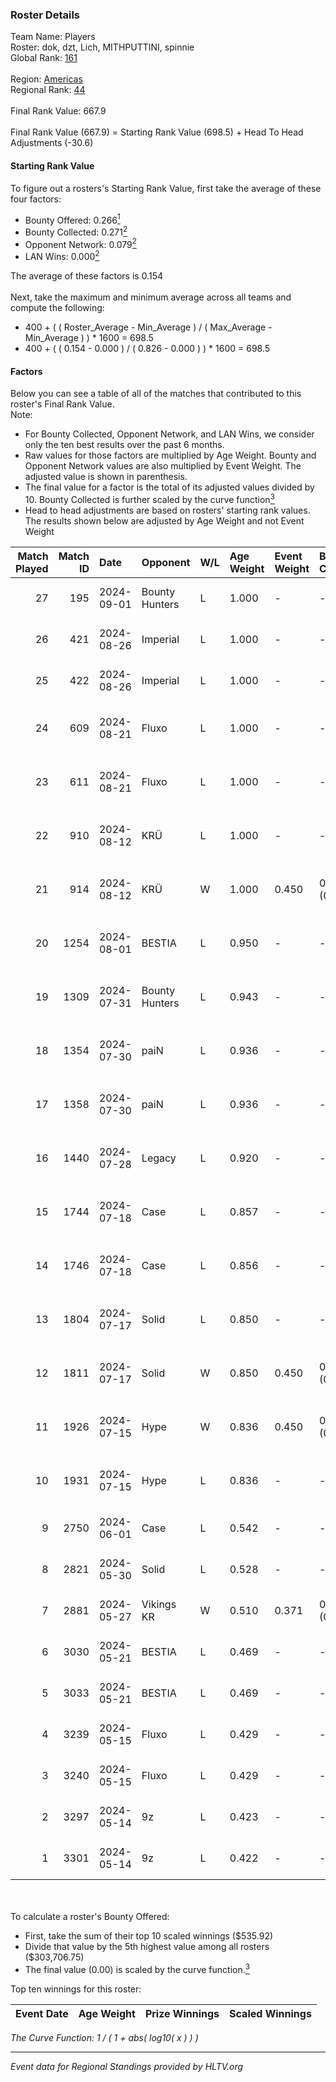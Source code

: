 ### Roster Details<br />
Team Name: Players<br />
Roster: dok, dzt, Lich, MITHPUTTINI, spinnie<br />
Global Rank: [161](../standings_global.md)<br />
<br />
Region: [Americas]( ../standings_americas.md)<br />
Regional Rank: [44]( ../standings_americas.md)<br />
<br />
Final Rank Value:  667.9<br />
<br />
Final Rank Value (667.9) = Starting Rank Value (698.5) + Head To Head Adjustments (-30.6)<br />

#### Starting Rank Value<br />
To figure out a rosters's Starting Rank Value, first take the average of these four factors:<br />
- Bounty Offered: 0.266[<sup>1</sup>](#table2)
- Bounty Collected: 0.271[<sup>2</sup>](#table1)
- Opponent Network: 0.079[<sup>2</sup>](#table1)
- LAN Wins: 0.000[<sup>2</sup>](#table1)

The average of these factors is 0.154<br />
<br />
Next, take the maximum and minimum average across all teams and compute the following:<br />
- 400 + ( ( Roster_Average - Min_Average ) / ( Max_Average - Min_Average ) ) * 1600 = 698.5
- 400 + ( ( 0.154 - 0.000 ) / ( 0.826 - 0.000 ) ) * 1600 = 698.5


#### Factors<br />
Below you can see a table of all of the matches that contributed to this roster's Final Rank Value.<br />
Note:<br />

- For Bounty Collected, Opponent Network, and LAN Wins, we consider only the ten best results over the past 6 months.
- Raw values for those factors are multiplied by Age Weight. Bounty and Opponent Network values are also multiplied by Event Weight. The adjusted value is shown in parenthesis.
- The final value for a factor is the total of its adjusted values divided by 10. Bounty Collected is further scaled by the curve function[<sup>3</sup>](#curveFunction)
- Head to head adjustments are based on rosters' starting rank values. The results shown below are adjusted by Age Weight and not Event Weight
<span id="table1"></span><br />


| Match Played | Match ID | Date       | Opponent       | W/L | Age Weight | Event Weight | Bounty Collected | Opponent Network | LAN Wins  | H2H Adj. | Roster                                |
| -: | -: | :- | :- | :- | :- | :- | :- | :- | :- | -: | :- |
|           27 |      195 | 2024-09-01 | Bounty Hunters | L   | 1.000      | -            | -                | -                | -         |    -9.80 | dok, dzt, Lich, MITHPUTTINI, spinnie  |
|           26 |      421 | 2024-08-26 | Imperial       | L   | 1.000      | -            | -                | -                | -         |    -1.98 | dok, dzt, Lich, MITHPUTTINI, spinnie  |
|           25 |      422 | 2024-08-26 | Imperial       | L   | 1.000      | -            | -                | -                | -         |    -2.02 | dok, dzt, Lich, MITHPUTTINI, spinnie  |
|           24 |      609 | 2024-08-21 | Fluxo          | L   | 1.000      | -            | -                | -                | -         |    -3.63 | dok, dzt, MITHPUTTINI, s1cko, spinnie |
|           23 |      611 | 2024-08-21 | Fluxo          | L   | 1.000      | -            | -                | -                | -         |    -3.76 | dok, dzt, MITHPUTTINI, s1cko, spinnie |
|           22 |      910 | 2024-08-12 | KRÜ            | L   | 1.000      | -            | -                | -                | -         |   -10.59 | dok, dzt, MITHPUTTINI, s1cko, spinnie |
|           21 |      914 | 2024-08-12 | KRÜ            | W   | 1.000      | 0.450        | 0.017 (0.008)    | 0.629 (0.283)    | 0 (0.000) |    21.35 | dok, dzt, MITHPUTTINI, s1cko, spinnie |
|           20 |     1254 | 2024-08-01 | BESTIA         | L   | 0.950      | -            | -                | -                | -         |    -5.05 | dok, dzt, MITHPUTTINI, s1cko, spinnie |
|           19 |     1309 | 2024-07-31 | Bounty Hunters | L   | 0.943      | -            | -                | -                | -         |    -7.17 | dok, dzt, MITHPUTTINI, s1cko, spinnie |
|           18 |     1354 | 2024-07-30 | paiN           | L   | 0.936      | -            | -                | -                | -         |    -0.28 | dok, dzt, MITHPUTTINI, s1cko, spinnie |
|           17 |     1358 | 2024-07-30 | paiN           | L   | 0.936      | -            | -                | -                | -         |    -0.28 | dok, dzt, MITHPUTTINI, s1cko, spinnie |
|           16 |     1440 | 2024-07-28 | Legacy         | L   | 0.920      | -            | -                | -                | -         |    -4.94 | dok, dzt, MITHPUTTINI, s1cko, spinnie |
|           15 |     1744 | 2024-07-18 | Case           | L   | 0.857      | -            | -                | -                | -         |    -6.54 | dok, dzt, MITHPUTTINI, s1cko, spinnie |
|           14 |     1746 | 2024-07-18 | Case           | L   | 0.856      | -            | -                | -                | -         |    -6.92 | dok, dzt, MITHPUTTINI, s1cko, spinnie |
|           13 |     1804 | 2024-07-17 | Solid          | L   | 0.850      | -            | -                | -                | -         |   -10.07 | dok, dzt, MITHPUTTINI, s1cko, spinnie |
|           12 |     1811 | 2024-07-17 | Solid          | W   | 0.850      | 0.450        | 0.007 (0.003)    | 0.692 (0.265)    | 0 (0.000) |    17.09 | dok, dzt, MITHPUTTINI, s1cko, spinnie |
|           11 |     1926 | 2024-07-15 | Hype           | W   | 0.836      | 0.450        | 0.023 (0.009)    | 0.435 (0.164)    | 0 (0.000) |    19.07 | dok, dzt, MITHPUTTINI, s1cko, spinnie |
|           10 |     1931 | 2024-07-15 | Hype           | L   | 0.836      | -            | -                | -                | -         |    -7.06 | dok, dzt, MITHPUTTINI, s1cko, spinnie |
|            9 |     2750 | 2024-06-01 | Case           | L   | 0.542      | -            | -                | -                | -         |    -3.67 | dok, dzt, leleo, spinnie, vhz         |
|            8 |     2821 | 2024-05-30 | Solid          | L   | 0.528      | -            | -                | -                | -         |    -4.91 | dok, dzt, leleo, spinnie, vhz         |
|            7 |     2881 | 2024-05-27 | Vikings KR     | W   | 0.510      | 0.371        | 0.006 (0.001)    | 0.439 (0.083)    | 0 (0.000) |     9.55 | beg0d, dok, dzt, spinnie, vhz         |
|            6 |     3030 | 2024-05-21 | BESTIA         | L   | 0.469      | -            | -                | -                | -         |    -2.48 | beg0d, dok, dzt, spinnie, vhz         |
|            5 |     3033 | 2024-05-21 | BESTIA         | L   | 0.469      | -            | -                | -                | -         |    -2.54 | beg0d, dok, dzt, spinnie, vhz         |
|            4 |     3239 | 2024-05-15 | Fluxo          | L   | 0.429      | -            | -                | -                | -         |    -1.79 | beg0d, dok, dzt, spinnie, vhz         |
|            3 |     3240 | 2024-05-15 | Fluxo          | L   | 0.429      | -            | -                | -                | -         |    -1.82 | beg0d, dok, dzt, spinnie, vhz         |
|            2 |     3297 | 2024-05-14 | 9z             | L   | 0.423      | -            | -                | -                | -         |    -0.17 | beg0d, dok, dzt, spinnie, vhz         |
|            1 |     3301 | 2024-05-14 | 9z             | L   | 0.422      | -            | -                | -                | -         |    -0.17 | beg0d, dok, dzt, spinnie, vhz         |

<br />
<span id="table2"></span><br />
To calculate a roster's Bounty Offered:<br />

- First, take the sum of their top 10 scaled winnings ($535.92)
- Divide that value by the 5th highest value among all rosters ($303,706.75)
- The final value (0.00) is scaled by the curve function.[<sup>3</sup>](#curveFunction)

Top ten winnings for this roster:<br />

| Event Date | Age Weight | Prize Winnings | Scaled Winnings |
| :- | -: | :- | :- |


<span id="curveFunction"></span>_The Curve Function: 1 / ( 1 + abs( log10( x ) ) )_<br />

---
_Event data for Regional Standings provided by HLTV.org_<br />

